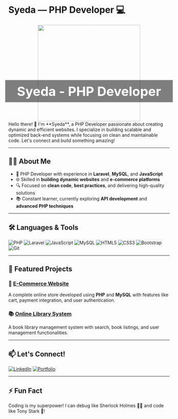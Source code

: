 # Syeda — PHP Developer 💻

<div style="position: relative; text-align: center; color: white;">
    <img src="https://images.pexels.com/photos/28037399/pexels-photo-28037399/free-photo-of-view-of-milky-way-galaxy-on-starry-night-sky.jpeg?auto=compress&cs=tinysrgb&w=600" alt="Header" style="width: 80%; max-width: 400px; height: 300px; object-fit: cover; margin: 0 auto; display: block;">
    <h1 style="position: absolute; top: 50%; left: 50%; transform: translate(-50%, -50%); font-size: 2.5rem; background-color: rgba(0, 0, 0, 0.5); padding: 10px; width: 100%; text-align: center;">Syeda - PHP Developer</h1>
</div>
Hello there! 👋  
I'm **Syeda**, a PHP Developer passionate about creating dynamic and efficient websites. I specialize in building scalable and optimized back-end systems while focusing on clean and maintainable code. Let's connect and build something amazing!

---

## 👩‍💻 About Me
- 💼 PHP Developer with experience in **Laravel**, **MySQL**, and **JavaScript**
- 🌐 Skilled in **building dynamic websites** and **e-commerce platforms**
- 🔍 Focused on **clean code**, **best practices**, and delivering high-quality solutions
- 📚 Constant learner, currently exploring **API development** and **advanced PHP techniques**

---

## 🛠️ Languages & Tools

![PHP](https://img.shields.io/badge/PHP-777BB4?style=for-the-badge&logo=php&logoColor=white)
![Laravel](https://img.shields.io/badge/Laravel-FF2D20?style=for-the-badge&logo=laravel&logoColor=white)
![JavaScript](https://img.shields.io/badge/JavaScript-F7DF1E?style=for-the-badge&logo=javascript&logoColor=black)
![MySQL](https://img.shields.io/badge/MySQL-4479A1?style=for-the-badge&logo=mysql&logoColor=white)
![HTML5](https://img.shields.io/badge/HTML5-E34F26?style=for-the-badge&logo=html5&logoColor=white)
![CSS3](https://img.shields.io/badge/CSS3-1572B6?style=for-the-badge&logo=css3&logoColor=white)
![Bootstrap](https://img.shields.io/badge/Bootstrap-563D7C?style=for-the-badge&logo=bootstrap&logoColor=white)
![Git](https://img.shields.io/badge/Git-F05032?style=for-the-badge&logo=git&logoColor=white)

---

## 🌟 Featured Projects

### 🛒 [E-Commerce Website](https://your-ecommerce-link.com)
A complete online store developed using **PHP** and **MySQL** with features like cart, payment integration, and user authentication.

### 📚 [Online Library System](https://your-library-system-link.com)
A book library management system with search, book listings, and user management functionalities.

---

## 📫 Let's Connect!

[![LinkedIn](https://img.shields.io/badge/LinkedIn-0A66C2?style=for-the-badge&logo=linkedin&logoColor=white)](https://www.linkedin.com/in/yourprofile)
[![Portfolio](https://img.shields.io/badge/Portfolio-000000?style=for-the-badge&logo=portfolio&logoColor=white)](https://yourportfolio.com)

---

## ⚡ Fun Fact
Coding is my superpower! I can debug like Sherlock Holmes 🕵️‍♀️ and code like Tony Stark 🤖!

